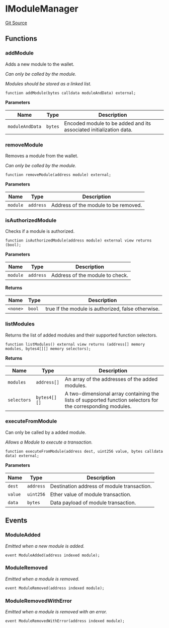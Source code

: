 # IModuleManager
[Git Source](https://github.com/TrueWallet/contracts/blob/5a052bc82f5ecbfdc3b7fb992a66fa5b770bcc4b/src/interfaces/IModuleManager.sol)


## Functions
### addModule

Adds a new module to the wallet.

*Can only be called by the module.*

*Modules should be stored as a linked list.*


```solidity
function addModule(bytes calldata moduleAndData) external;
```
**Parameters**

|Name|Type|Description|
|----|----|-----------|
|`moduleAndData`|`bytes`|Encoded module to be added and its associated initialization data.|


### removeModule

Removes a module from the wallet.

*Can only be called by the module.*


```solidity
function removeModule(address module) external;
```
**Parameters**

|Name|Type|Description|
|----|----|-----------|
|`module`|`address`|Address of the module to be removed.|


### isAuthorizedModule

Checks if a module is authorized.


```solidity
function isAuthorizedModule(address module) external view returns (bool);
```
**Parameters**

|Name|Type|Description|
|----|----|-----------|
|`module`|`address`|Address of the module to check.|

**Returns**

|Name|Type|Description|
|----|----|-----------|
|`<none>`|`bool`|true If the module is authorized, false otherwise.|


### listModules

Returns the list of added modules and their supported function selectors.


```solidity
function listModules() external view returns (address[] memory modules, bytes4[][] memory selectors);
```
**Returns**

|Name|Type|Description|
|----|----|-----------|
|`modules`|`address[]`|An array of the addresses of the added modules.|
|`selectors`|`bytes4[][]`|A two-dimensional array containing the lists of supported function selectors for the corresponding modules.|


### executeFromModule

Can only be called by a added module.

*Allows a Module to execute a transaction.*


```solidity
function executeFromModule(address dest, uint256 value, bytes calldata data) external;
```
**Parameters**

|Name|Type|Description|
|----|----|-----------|
|`dest`|`address`|Destination address of module transaction.|
|`value`|`uint256`|Ether value of module transaction.|
|`data`|`bytes`|Data payload of module transaction.|


## Events
### ModuleAdded
*Emitted when a new module is added.*


```solidity
event ModuleAdded(address indexed module);
```

### ModuleRemoved
*Emitted when a module is removed.*


```solidity
event ModuleRemoved(address indexed module);
```

### ModuleRemovedWithError
*Emitted when a module is removed with an error.*


```solidity
event ModuleRemovedWithError(address indexed module);
```

